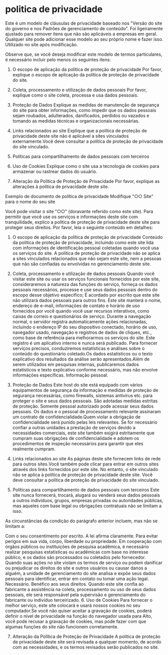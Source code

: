 # politica de privacidade

Este é um modelo de cláusulas de privacidade baseado nos "Versão do site do governo e nos Padrões de gerenciamento de conteúdo". Foi ligeiramente ajustado para remover itens que não são aplicáveis ​​a empresas em geral. Qualquer site pode adicionar esse modelo ao seu próprio nome e fazer isso. Utilizado no site após modificação.

Observe que, se você deseja modificar este modelo de termos particulares, é necessário incluir pelo menos os seguintes itens:

1. O escopo de aplicação da política de proteção de privacidade
Por favor, explique o escopo de aplicação da política de proteção de privacidade do site.

2. Coleta, processamento e utilização de dados pessoais
Por favor, explique como o site coleta, processa e usa dados pessoais.

3. Proteção de Dados
Explique as medidas de manutenção de segurança do site para obter informações, como impedir que os dados pessoais sejam roubados, adulterados, danificados, perdidos ou vazados e tomando as medidas técnicas e organizacionais necessárias.

4. Links relacionados ao site
Explique que a política de proteção de privacidade deste site não é aplicável a sites vinculados externamente.Você deve consultar a política de proteção de privacidade do site vinculado.

5. Políticas para compartilhamento de dados pessoais com terceiros
6. Uso de Cookies
Explique como o site usa a tecnologia de cookies para armazenar ou rastrear dados do usuário.

7. Alteração da Política de Proteção de Privacidade
Por favor, explique as alterações à política de privacidade deste site.

Exemplo de documento de política de privacidade
Modifique "○○ Site" para o nome do seu site

Você pode visitar o site "○○" (doravante referido como este site). Para permitir que você use os serviços e informações deste site com tranquilidade, explico a política de proteção de privacidade deste site para proteger seus direitos. Por favor, leia o seguinte conteúdo em detalhes:

1. O escopo de aplicação da política de proteção de privacidade
Conteúdo da política de proteção de privacidade, incluindo como este site lida com informações de identificação pessoal coletadas quando você usa os serviços do site. A política de proteção de privacidade não se aplica a sites vinculados relacionados que não sejam este site, nem a pessoas que não são confiadas ou envolvidas no gerenciamento deste site.

2. Coleta, processamento e utilização de dados pessoais
Quando você visitar este site ou usar os serviços funcionais fornecidos por este site, consideraremos a natureza das funções do serviço, forneça os dados pessoais necessários, processe e use seus dados pessoais dentro do escopo desse objetivo específico; É acordado por escrito que este site não utilizará dados pessoais para outros fins.
Este site manterá o nome, endereço de e-mail, informações de contato e horário de uso fornecidos por você quando você usar recursos interativos, como caixas de correio e questionários de serviço.
Durante a navegação normal, o servidor registra automaticamente ações relacionadas, incluindo o endereço IP do seu dispositivo conectado, horário de uso, navegador usado, navegação e registros de dados de cliques, etc., como base de referência para melhorarmos os serviços do site. Este registro é um aplicativo interno e nunca será publicado.
Para fornecer serviços precisos, conduziremos estatísticas e análises sobre o conteúdo do questionário coletado.Os dados estatísticos ou o texto explicativo dos resultados da análise serão apresentados.Além de serem utilizados em pesquisas internas, publicaremos dados estatísticos e texto explicativo conforme necessário, mas não envolve informações específicas. Informação pessoal.
3. Proteção de Dados
Este host do site está equipado com vários equipamentos de segurança da informação e medidas de proteção de segurança necessárias, como firewalls, sistemas antivírus etc. para proteger o site e seus dados pessoais. São adotadas medidas estritas de proteção. Somente pessoal autorizado pode acessar seus dados pessoais. Os dados e o pessoal de processamento relevante assinaram um contrato de confidencialidade.Quem violar a obrigação de confidencialidade será punido pelas leis relevantes.
Se for necessário confiar a outras unidades a prestação de serviços devido a necessidades comerciais, este site também exigirá estritamente que cumpram suas obrigações de confidencialidade e adotem os procedimentos de inspeção necessários para garantir que eles realmente cumpram.
4. Links relacionados ao site
As páginas deste site fornecem links de rede para outros sites.Você também pode clicar para entrar em outros sites através dos links fornecidos por este site. No entanto, o site vinculado não se aplica à política de proteção de privacidade deste site. Você deve consultar a política de proteção de privacidade do site vinculado.

5. Políticas para compartilhamento de dados pessoais com terceiros
Este site nunca fornecerá, trocará, alugará ou venderá seus dados pessoais a outros indivíduos, grupos, empresas privadas ou autoridades públicas, mas aqueles com base legal ou obrigações contratuais não se limitam a isso.

As circunstâncias da condição do parágrafo anterior incluem, mas não se limitam a:

Com o seu consentimento por escrito.
A lei afirma claramente.
Para evitar perigos em sua vida, corpo, liberdade ou propriedade.
Em cooperação com órgãos públicos ou instituições de pesquisa acadêmica, é necessário realizar pesquisas estatísticas ou acadêmicas com base no interesse público, e os dados são processados ​​ou coletados pelo fornecedor.
Quando suas ações no site violam os termos de serviço ou podem danificar ou prejudicar os direitos do site e outros usuários ou causar danos a alguém, a unidade de gerenciamento do site analisa e expõe seus dados pessoais para identificar, entrar em contato ou tomar uma ação legal. Necessário.
Benéfico aos seus direitos.
Quando este site confia ao fabricante a assistência na coleta, processamento ou uso de seus dados pessoais, ele será responsável pela supervisão e gerenciamento do fabricante ou indivíduo terceirizado.
6. Uso de Cookies
Para fornecer o melhor serviço, este site colocará e usará nossos cookies no seu computador.Se você não quiser aceitar a gravação de cookies, poderá definir o nível de privacidade na função do navegador usada para Alto, você pode recusar a gravação de cookies, mas pode fazer com que algumas funções do site não funcionem corretamente.

7. Alteração da Política de Proteção de Privacidade
A política de proteção de privacidade deste site será revisada a qualquer momento, de acordo com as necessidades, e os termos revisados ​​serão publicados no site.
